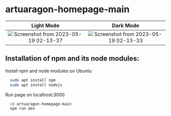 # artuaragon-homepage-main

Light Mode             |  Dark Mode
:-------------------------:|:-------------------------:
![Screenshot from 2023-05-19 02-13-37](https://github.com/artHub-j/artuaragon-homepage-main/assets/92806890/b4f4f804-b7ea-4e71-973f-8bb1b0e96c2c)  |  ![Screenshot from 2023-05-19 02-13-33](https://github.com/artHub-j/artuaragon-homepage-main/assets/92806890/2dec7e7d-40be-41f5-82ef-305b325c0bf0)

## Installation of npm and its node modules:

Install npm and node modules on Ubuntu

```bash
  sudo apt install npm
  sudo apt install nodejs
```

Run page on localhost:3000

```bash
  cd artuaragon-homepage-main
  npm run dev
```
    
